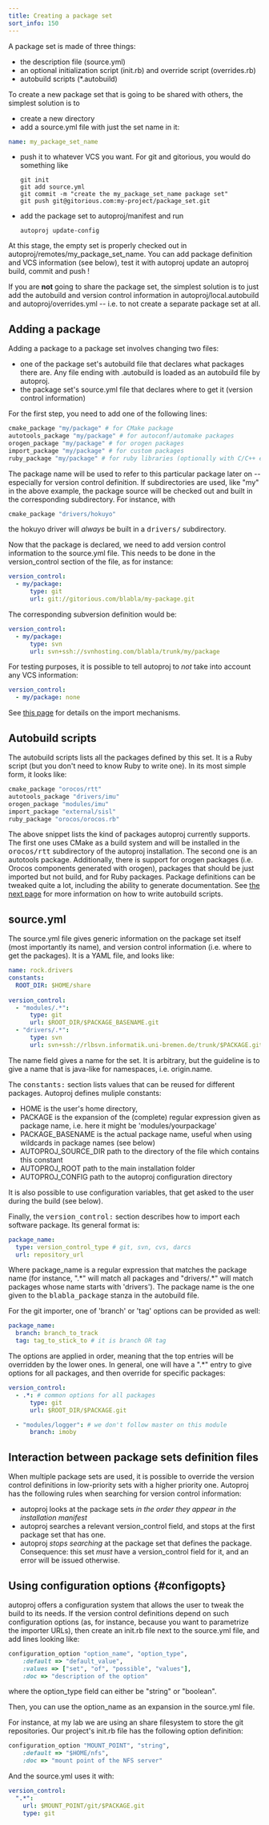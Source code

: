 ```yaml
---
title: Creating a package set
sort_info: 150
---
```


A package set is made of three things:

 * the description file (source.yml)
 * an optional initialization script (init.rb) and override script
   (overrides.rb)
 * autobuild scripts (\*.autobuild)

To create a new package set that is going to be shared with others, the simplest
solution is to

 * create a new directory
 * add a source.yml file with just the set name in it:

~~~ yaml
name: my_package_set_name
~~~

 * push it to whatever VCS you want. For git and gitorious, you would do
   something like

       git init
       git add source.yml
       git commit -m "create the my_package_set_name package set"
       git push git@gitorious.com:my-project/package_set.git

 * add the package set to autoproj/manifest and run
     
       autoproj update-config

At this stage, the empty set is properly checked out in
autoproj/remotes/my_package_set_name. You can add package definition and VCS
information (see below), test it with autoproj update an autoproj build, commit
and push !

If you are **not** going to share the package set, the simplest solution is to
just add the autobuild and version control information in
autoproj/local.autobuild and autoproj/overrides.yml -- i.e. to not create a
separate package set at all.

Adding a package
----------------

Adding a package to a package set involves changing two files:

 * one of the package set's autobuild file that declares what packages there
   are. Any file ending with .autobuild is loaded as an autobuild file by
   autoproj.
 * the package set's source.yml file that declares where to get it (version
   control information)

For the first step, you need to add one of the following lines:

~~~ ruby
cmake_package "my/package" # for CMake package
autotools_package "my/package" # for autoconf/automake packages
orogen_package "my/package" # for orogen packages
import_package "my/package" # for custom packages
ruby_package "my/package" # for ruby libraries (optionally with C/C++ extensions)
~~~

The package name will be used to refer to this particular package later on --
especially for version control definition. If subdirectories are used, like "my"
in the above example, the package source will be checked out and built in the
corresponding subdirectory. For instance, with

~~~ ruby
cmake_package "drivers/hokuyo"
~~~

the hokuyo driver will _always_ be built in a <tt>drivers/</tt> subdirectory.

Now that the package is declared, we need to add version control information to
the source.yml file. This needs to be done in the version\_control section of
the file, as for instance:

~~~ yaml
version_control:
  - my/package:
      type: git
      url: git://gitorious.com/blabla/my-package.git
~~~

The corresponding subversion definition would be:

~~~ yaml
version_control:
  - my/package:
      type: svn
      url: svn+ssh://svnhosting.com/blabla/trunk/my/package
~~~

For testing purposes, it is possible to tell autoproj to *not* take into account
any VCS information:

~~~ yaml
version_control:
  - my/package: none
~~~

See [this page](importers.html) for details on the import mechanisms.

Autobuild scripts
-----------------
The autobuild scripts lists all the packages defined by this set. It is a
Ruby script (but you don't need to know Ruby to write one). In its most simple
form, it looks like:

~~~ ruby
cmake_package "orocos/rtt"
autotools_package "drivers/imu"
orogen_package "modules/imu"
import_package "external/sisl"
ruby_package "orocos/orocos.rb"
~~~

The above snippet lists the kind of packages autoproj currently supports. The first one uses CMake as a build
system and will be installed in the <tt>orocos/rtt</tt> subdirectory of the
autoproj installation. The second one is an autotools package. Additionally, there is support for
orogen packages (i.e. Orocos components generated with orogen), packages that should be just imported but not build, and for Ruby packages. Package definitions can be tweaked quite a lot, including the ability to generate
documentation. See [the next page](autobuild.html) for more information on how to write autobuild
scripts.

source.yml
----------
The source.yml file gives generic information on the package set itself (most
importantly its name), and version control information (i.e. where to get the
packages). It is a YAML file, and looks like:

~~~ yaml
name: rock.drivers
constants:
  ROOT_DIR: $HOME/share
  
version_control:
  - "modules/.*":
      type: git
      url: $ROOT_DIR/$PACKAGE_BASENAME.git
  - "drivers/.*":
      type: svn
      url: svn+ssh://rlbsvn.informatik.uni-bremen.de/trunk/$PACKAGE.git
~~~

The name field gives a name for the set. It is arbitrary, but the guideline
is to give a name that is java-like for namespaces, i.e. origin.name.

The <tt>constants:</tt> section lists values that can be reused for different
packages. Autoproj defines muliple constants:
 
 * HOME is the user's home directory,
 * PACKAGE is the expansion of the (complete) regular expression given as package name, i.e. here it might be
   'modules/yourpackage'
 * PACKAGE_BASENAME is the actual package name, useful when using wildcards in package
   names (see below)
 * AUTOPROJ_SOURCE_DIR path to the directory of the file which contains this constant
 * AUTOPROJ_ROOT path to the main installation folder
 * AUTOPROJ_CONFIG path to the autoproj configuration directory

It is also possible to use configuration variables, that get asked to the user
during the build (see below).

Finally, the <tt>version_control:</tt> section describes how to import each
software package. Its general format is:

~~~ yaml
package_name:
  type: version_control_type # git, svn, cvs, darcs
  url: repository_url
~~~

Where package\_name is a regular expression that matches the package name (for
instance, ".\*" will match all packages and "drivers/.\*" will match packages
whose name starts with 'drivers'). The package name is the one given to the
<tt>blabla_package</tt> stanza in the autobuild file.

For the git importer, one of 'branch' or 'tag' options can be provided as well:

~~~ yaml
package_name:
  branch: branch_to_track
  tag: tag_to_stick_to # it is branch OR tag
~~~

The options are applied in order, meaning that the top entries will be overridden
by the lower ones. In general, one will have a ".\*" entry to give options for
all packages, and then override for specific packages:

~~~ yaml
version_control:
  - .*: # common options for all packages
      type: git
      url: $ROOT_DIR/$PACKAGE.git

  - "modules/logger": # we don't follow master on this module
      branch: imoby
~~~

Interaction between package sets definition files
-------------------------------------------
When multiple package sets are used, it is possible to override the version
control definitions in low-priority sets with a higher priority one. Autoproj
has the following rules when searching for version control information:

 * autoproj looks at the package sets *in the order they appear in the
   installation manifest*
 * autoproj searches a relevant version\_control field, and stops at the first
   package set that has one.
 * autoproj *stops searching* at the package set that defines the package.
   Consequence: this set *must* have a version\_control field for it, and an
   error will be issued otherwise.

Using configuration options {#configopts}
---------------------------
autoproj offers a configuration system that allows the user to tweak the build
to its needs. If the version control definitions depend on such configuration
options (as, for instance, because you want to parametrize the importer URLs),
then create an init.rb file next to the source.yml file, and add lines looking
like:

~~~ ruby
configuration_option "option_name", "option_type",
    :default => "default_value",
    :values => ["set", "of", "possible", "values"],
    :doc => "description of the option"
~~~

where the option\_type field can either be "string" or "boolean".

Then, you can use the option\_name as an expansion in the source.yml file.

For instance, at my lab we are using an share filesystem to store the git
repositories. Our project's init.rb file has the following option definition:

~~~ ruby
configuration_option "MOUNT_POINT", "string",
    :default => "$HOME/nfs",
    :doc => "mount point of the NFS server"
~~~

And the source.yml uses it with:

~~~ yaml
version_control:
  ".*":
    url: $MOUNT_POINT/git/$PACKAGE.git
    type: git
~~~

